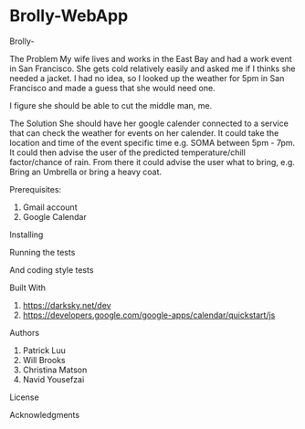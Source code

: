 # Brolly-WebApp

Brolly-

The Problem
My wife lives and works in the East Bay and had a work event in San Francisco. She gets cold relatively easily and asked me if I thinks she needed a jacket. I had no idea, so I looked up the weather for 5pm in San Francisco and made a guess that she would need one. 

I figure she should be able to cut the middle man, me.

The Solution
She should have her google calender connected to a service that can check the weather for events on her calender. It could take the location and time of the event specific time e.g. SOMA between 5pm - 7pm. It could then advise the user of the predicted temperature/chill factor/chance of rain. From there it could advise the user what to bring, e.g. Bring an Umbrella or bring a heavy coat.


Prerequisites:
1. Gmail account
2. Google Calendar


Installing


Running the tests


And coding style tests



Built With
1. https://darksky.net/dev
2. https://developers.google.com/google-apps/calendar/quickstart/js


Authors
1. Patrick Luu
2. Will Brooks
3. Christina Matson
4. Navid Yousefzai


License


Acknowledgments


